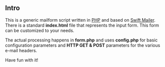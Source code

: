 ## Intro

This is a generic mailform script written in [PHP](http://www.php.net) and based on [Swift Mailer](http://swiftmailer.org/). There is a standard **index.html** file that represents the input form. This form can be customized to your needs.

The actual processing happens in **form.php** and uses **config.php** for basic configuration parameters and **HTTP GET & POST** parameters for the various e-mail headers.

Have fun with it!
